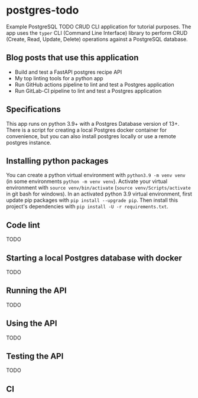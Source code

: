 # postgres-todo

Example PostgreSQL TODO CRUD CLI application for tutorial purposes. The app
uses the `typer` CLI (Command Line Interface) library to perform
CRUD (Create, Read, Update, Delete) operations against a PostgreSQL database.

## Blog posts that use this application

- Build and test a FastAPI postgres recipe API
- My top linting tools for a python app
- Run GitHub actions pipeline to lint and test a Postgres application
- Run GitLab-CI pipeline to lint and test a Postgres application

## Specifications

This app runs on python 3.9+ with a Postgres Database version of 13+.
There is a script for creating a local Postgres docker container for
convenience, but you can also install postgres locally or use a remote
postgres instance.

## Installing python packages

You can create a python virtual environment with `python3.9 -m venv venv`
(in some environments `python -m venv venv`). Activate your virtual environment
with `source venv/bin/activate` (`source venv/Scripts/activate`
in git bash for windows). In an activated python 3.9 virtual environment,
first update pip packages with `pip install --upgrade pip`. Then install
this project's dependencies with `pip install -U -r requirements.txt`.

## Code lint

TODO

## Starting a local Postgres database with docker

TODO

## Running the API

TODO

## Using the API

TODO

## Testing the API

TODO

## CI
